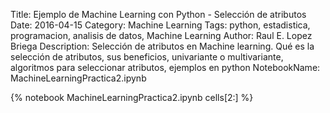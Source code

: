 Title: Ejemplo de Machine Learning con Python - Selección de atributos
Date: 2016-04-15
Category: Machine Learning
Tags: python, estadistica, programacion, analisis de datos, Machine Learning
Author: Raul E. Lopez Briega
Description: Selección de atributos en Machine learning. Qué es la selección de atributos, sus beneficios, univariante o multivariante, algoritmos para seleccionar atributos, ejemplos en python
NotebookName: MachineLearningPractica2.ipynb

{% notebook MachineLearningPractica2.ipynb cells[2:] %}
